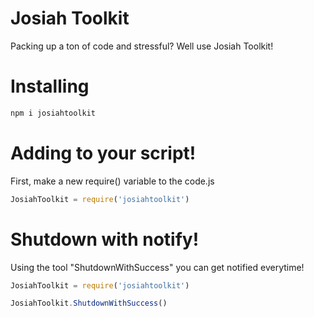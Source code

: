 # Josiah Toolkit
Packing up a ton of code and stressful? Well use Josiah Toolkit!
# Installing
```bash
npm i josiahtoolkit
```
# Adding to your script!
First, make a new require() variable to the code.js
```js
JosiahToolkit = require('josiahtoolkit')
```
# Shutdown with notify!
Using the tool "ShutdownWithSuccess" you can get notified everytime!
```js
JosiahToolkit = require('josiahtoolkit')

JosiahToolkit.ShutdownWithSuccess()
```